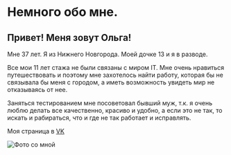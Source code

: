 # Немного обо мне.

## Привет! Меня зовут Ольга!
Мне 37 лет. Я из Нижнего Новгорода. Моей дочке 13 и я в разводе.

Все мои 11 лет стажа не были связаны с миром IT. Мне очень нравиться путешествовать и поэтому мне захотелось найти работу, которая бы не связывала бы меня с городом, а иметь возможность увидеть мир не отказываясь от нее.

Заняться тестированием мне посоветовал бывший муж, т.к. я очень люблю делать все качественно, красиво и удобно, а если это не так, то искать и рабираться, что и где не так работает и исправлять.

Моя страница в [VK](https://vk.com/oliviya.needlewoman)

![Фото со мной](https://sun9-73.userapi.com/impg/-Xu8-txvTPgg8yAY8IxJ4C0ZNArvCJro5sTzLA/g2AFmW0TmwU.jpg?size=1600x1063&quality=95&sign=ea16468f80ca717f834075a1d4ea289e&type=album)